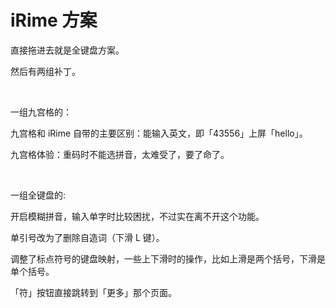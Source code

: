 # iRime 方案

直接拖进去就是全键盘方案。

然后有两组补丁。

<br>

一组九宫格的：

九宫格和 iRime 自带的主要区别：能输入英文，即「43556」上屏「hello」。

九宫格体验：重码时不能选拼音，太难受了，要了命了。

<br>

一组全键盘的:

开启模糊拼音，输入单字时比较困扰，不过实在离不开这个功能。

单引号改为了删除自造词（下滑 L 键）。

调整了标点符号的键盘映射，一些上下滑时的操作，比如上滑是两个括号，下滑是单个括号。

「符」按钮直接跳转到「更多」那个页面。

